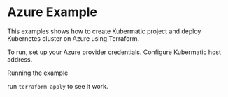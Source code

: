 # Azure Example

This examples shows how to create Kubermatic project and deploy Kubernetes cluster on Azure using Terraform.

To run, set up your Azure provider credentials. Configure Kubermatic host address.

Running the example

run `terraform apply` to see it work.